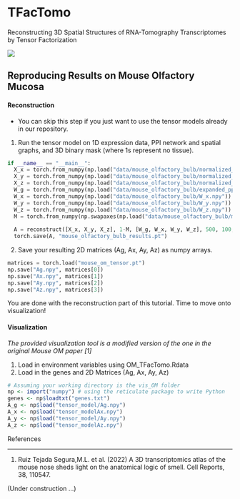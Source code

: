 # TFacTomo
Reconstructing 3D Spatial Structures of RNA-Tomography Transcriptomes by Tensor Factorization

![](https://github.com/kuanglab/TFacTomo/blob/main/figures/TFacTomo_Workflow.png)

Reproducing Results on Mouse Olfactory Mucosa
------------------------------------------------------------
#### Reconstruction

* You can skip this step if you just want to use the tensor models already in our repository.

1. Run the tensor model on 1D expression data, PPI network and spatial graphs, and 3D binary mask (where 1s represent no tissue).

```python
if __name__ == "__main__": 
  X_x = torch.from_numpy(np.load("data/mouse_olfactory_bulb/normalized_fitted_lml_data.npy")).to(torch.float)
  X_y = torch.from_numpy(np.load("data/mouse_olfactory_bulb/normalized_fitted_dv_data.npy")).to(torch.float)
  X_z = torch.from_numpy(np.load("data/mouse_olfactory_bulb/normalized_fitted_ap_data.npy")).to(torch.float)
  W_g = torch.from_numpy(np.load("data/mouse_olfactory_bulb/expanded_ppi_adjacency_list_diagonal_filled.npy")) .to(torch.float)
  W_x = torch.from_numpy(np.load("data/mouse_olfactory_bulb/W_x.npy")).to(torch.float)
  W_y = torch.from_numpy(np.load("data/mouse_olfactory_bulb/W_y.npy")).to(torch.float)
  W_z = torch.from_numpy(np.load("data/mouse_olfactory_bulb/W_z.npy")).to(torch.float)
  M = torch.from_numpy(np.swapaxes(np.load("data/mouse_olfactory_bulb/mouse_olfactory_bulb_mask.npy"), 0, 1)).to(torch.float)
  
  A = reconstruct([X_x, X_y, X_z], 1-M, [W_g, W_x, W_y, W_z], 500, 100, 1, 1, stop_crit=0.0001, reduction="sum",  max_epoch=500)
  torch.save(A, "mouse_olfactory_bulb_results.pt")
```

2. Save your resulting 2D matrices (Ag, Ax, Ay, Az) as numpy arrays.

```python
matrices = torch.load("mouse_om_tensor.pt")
np.save("Ag.npy", matrices[0])
np.save("Ax.npy", matrices[1])
np.save("Ay.npy", matrices[2])
np.save("Az.npy", matrices[3])
```

You are done with the reconstruction part of this tutorial. Time to move onto visualization!

#### Visualization

*The provided visualization tool is a modified version of the one in the original Mouse OM paper [1]*

1. Load in environment variables using OM_TFacTomo.Rdata 
3. Load in the genes and 2D Matrices (Ag, Ax, Ay, Az)

```r
# Assuming your working directory is the vis_OM folder
np <- import("numpy") # using the reticulate package to write Python
genes <- np$loadtxt("genes.txt") 
A_g <- np$load("tensor_model/Ag.npy")
A_x <- np$load("tensor_modelAx.npy")
A_y <- np$load("tensor_model/Ay.npy")
A_z <- np$load("tensor_modelAz.npy")
```

References
_________
1. Ruiz Tejada Segura,M.L. et al. (2022) A 3D transcriptomics atlas of the mouse nose sheds light on the anatomical logic of smell. Cell Reports, 38, 110547.


(Under construction ...)
